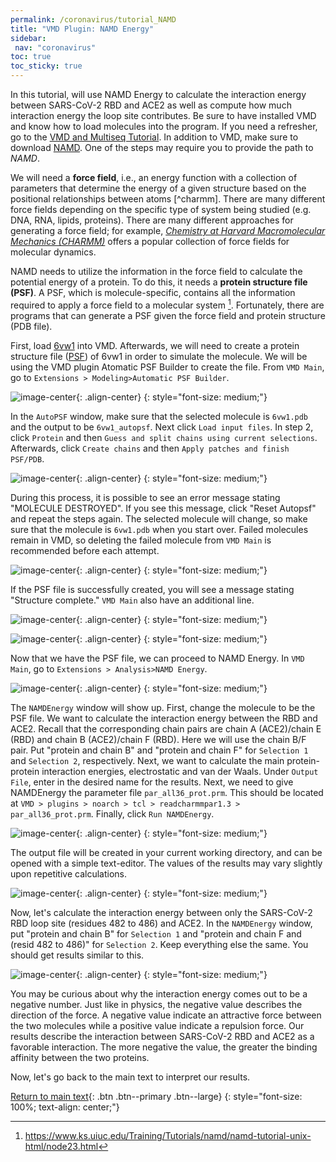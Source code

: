 ```yaml
---
permalink: /coronavirus/tutorial_NAMD
title: "VMD Plugin: NAMD Energy"
sidebar:
 nav: "coronavirus"
toc: true
toc_sticky: true
---
```


In this tutorial, will use NAMD Energy to calculate the interaction energy between SARS-CoV-2 RBD and ACE2 as well as compute how much interaction energy the loop site contributes. Be sure to have installed VMD and know how to load molecules into the program. If you need a refresher, go to the <a href="tutorial_multiseq" target="_blank">VMD and Multiseq Tutorial</a>. In addition to VMD, make sure to download <a href="https://www.ks.uiuc.edu/Development/Download/download.cgi?PackageName=NAMD" target="_blank">NAMD</a>. One of the steps may require you to provide the path to *NAMD*.

We will need a **force field**, i.e., an energy function with a collection of parameters that determine the energy of a given structure based on the positional relationships between atoms [^charmm]. There are many different force fields depending on the specific type of system being studied (e.g. DNA, RNA, lipids, proteins). There are many different approaches for generating a force field; for example, *<a href=" https://www.charmm.org/" target="_blank">Chemistry at Harvard Macromolecular Mechanics (CHARMM)</a>* offers a popular collection of force fields for molecular dynamics.

NAMD needs to utilize the information in the force field to calculate the potential energy of a protein. To do this, it needs a **protein structure file (PSF)**. A PSF, which is molecule-specific, contains all the information required to apply a force field to a molecular system [^PSF]. Fortunately, there are programs that can generate a PSF given the force field and protein structure (PDB file).

First, load <a href="https://www.rcsb.org/structure/6vw1" target="_blank">6vw1</a> into VMD. Afterwards, we will need to create a protein structure file (<a href="https://www.ks.uiuc.edu/Training/Tutorials/namd/namd-tutorial-unix-html/node23.html" target="_blank">PSF</a>) of 6vw1 in order to simulate the molecule. We will be using the VMD plugin Atomatic PSF Builder to create the file. From `VMD Main`, go to `Extensions > Modeling>Automatic PSF Builder`.

![image-center](../assets/images/NAMD1.png){: .align-center}
{: style="font-size: medium;"}

In the `AutoPSF` window, make sure that the selected molecule is `6vw1.pdb` and the output to be `6vw1_autopsf`. Next click `Load input files`. In step 2, click `Protein` and then `Guess and split chains using current selections`. Afterwards, click `Create chains` and then `Apply patches and finish PSF/PDB`.

![image-center](../assets/images/NAMD2.png){: .align-center}
{: style="font-size: medium;"}

During this process, it is possible to see an error message stating "MOLECULE DESTROYED". If you see this message, click "Reset Autopsf" and repeat the steps again. The selected molecule will change, so make sure that the molecule is `6vw1.pdb` when you start over. Failed molecules remain in VMD, so deleting the failed molecule from `VMD Main` is recommended before each attempt.

![image-center](../assets/images/NAMD3.png){: .align-center}
{: style="font-size: medium;"}

If the PSF file is successfully created, you will see a message stating "Structure complete." `VMD Main` also have an additional line.

![image-center](../assets/images/NAMD4.png){: .align-center}
{: style="font-size: medium;"}

![image-center](../assets/images/NAMD5.png){: .align-center}
{: style="font-size: medium;"}

Now that we have the PSF file, we can proceed to NAMD Energy. In `VMD Main`, go to `Extensions > Analysis>NAMD Energy`.

![image-center](../assets/images/NAMD6.png){: .align-center}
{: style="font-size: medium;"}

The `NAMDEnergy` window will show up. First, change the molecule to be the PSF file. We want to calculate the interaction energy between the RBD and ACE2. Recall that the corresponding chain pairs are chain A (ACE2)/chain E (RBD) and chain B (ACE2)/chain F (RBD). Here we will use the chain B/F pair. Put "protein and chain B" and "protein and chain F" for `Selection 1` and `Selection 2`, respectively. Next, we want to calculate the main protein-protein interaction energies, electrostatic and van der Waals. Under `Output File`, enter in the desired name for the results. Next, we need to give NAMDEnergy the parameter file `par_all36_prot.prm`. This should be located at `VMD > plugins > noarch > tcl > readcharmmpar1.3 > par_all36_prot.prm`. Finally, click `Run NAMDEnergy`.

![image-center](../assets/images/NAMD7.png){: .align-center}
{: style="font-size: medium;"}

The output file will be created in your current working directory, and can be opened with a simple text-editor. The values of the results may vary slightly upon repetitive calculations.

![image-center](../assets/images/NAMD8.png){: .align-center}
{: style="font-size: medium;"}

Now, let's calculate the interaction energy between only the SARS-CoV-2 RBD loop site (residues 482 to 486) and ACE2. In the `NAMDEnergy` window, put "protein and chain B" for `Selection 1` and "protein and chain F and (resid 482 to 486)" for `Selection 2`. Keep everything else the same. You should get results similar to this.

![image-center](../assets/images/NAMD9.png){: .align-center}
{: style="font-size: medium;"}

You may be curious about why the interaction energy comes out to be a negative number. Just like in physics, the negative value describes the direction of the force. A negative value indicate an attractive force between the two molecules while a positive value indicate a repulsion force. Our results describe the interaction between SARS-CoV-2 RBD and ACE2 as a favorable interaction. The more negative the value, the greater the binding affinity between the two proteins.

Now, let's go back to the main text to interpret our results.

[Return to main text](NAMD){: .btn .btn--primary .btn--large}
{: style="font-size: 100%; text-align: center;"}

[^PSF]: https://www.ks.uiuc.edu/Training/Tutorials/namd/namd-tutorial-unix-html/node23.html
